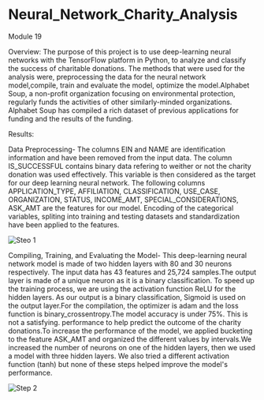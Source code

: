 # Neural_Network_Charity_Analysis
Module 19

Overview: The purpose of this project is to use deep-learning neural networks with the TensorFlow platform in Python, to analyze and classify the success of charitable donations. The methods that were used for the analysis were, preprocessing the data for the neural network model,compile, train and evaluate the model,
optimize the model.Alphabet Soup, a non-profit organization focusing on environmental protection, regularly funds the activities of other similarly-minded organizations. Alphabet Soup has compiled a rich dataset of previous applications for funding and the results of the funding.


Results:

Data Preprocessing- 
The columns EIN and NAME are identification information and have been removed from the input data.
The column IS_SUCCESSFUL contains binary data refering to weither or not the charity donation was used effectively. This variable is then considered as the target for our deep learning neural network.
The following columns APPLICATION_TYPE, AFFILIATION, CLASSIFICATION, USE_CASE, ORGANIZATION, STATUS, INCOME_AMT, SPECIAL_CONSIDERATIONS, ASK_AMT are the features for our model.
Encoding of the categorical variables, spliting into training and testing datasets and standardization have been applied to the features.

![Steo 1](https://user-images.githubusercontent.com/95897182/167731267-da6c712f-587a-440e-a21c-2ebfbe7586aa.png)


Compiling, Training, and Evaluating the Model- 
This deep-learning neural network model is made of two hidden layers with 80 and 30 neurons respectively.
The input data has 43 features and 25,724 samples.The output layer is made of a unique neuron as it is a binary classification.
To speed up the training process, we are using the activation function ReLU for the hidden layers. As our output is a binary classification, Sigmoid is used on the output layer.For the compilation, the optimizer is adam and the loss function is binary_crossentropy.The model accuracy is under 75%. This is not a satisfying. performance to help predict the outcome of the charity donations.To increase the performance of the model, we applied bucketing to the feature ASK_AMT and organized the different values by intervals.We increased the number of neurons on one of the hidden layers, then we used a model with three hidden layers.
We also tried a different activation function (tanh) but none of these steps helped improve the model's performance.

![Step 2](https://user-images.githubusercontent.com/95897182/167731551-578632ae-4322-4789-9968-591ba89b2b85.png) 




